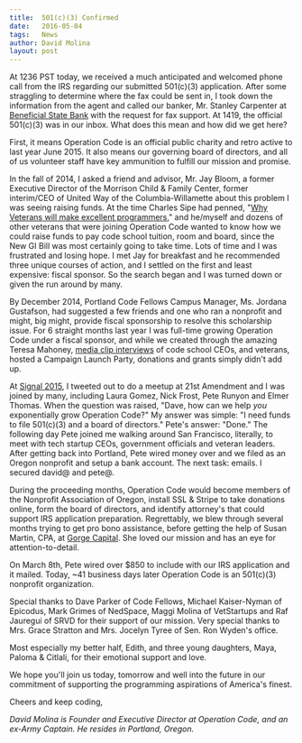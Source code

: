 ```yaml
---
title:  501(c)(3) Confirmed
date:   2016-05-04
tags:   News
author: David Molina
layout: post
---
```


At 1236 PST today, we received a much anticipated and welcomed phone call from the IRS regarding our submitted 501(c)(3) application. After some straggling to determine where the fax could be sent in, I took down the information from the agent and called our banker, Mr. Stanley Carpenter at [Beneficial State Bank](http://beneficialstatebank.com) with the request for fax support. At 1419, the official 501(c)(3) was in our inbox. What does this mean and how did we get here?

First, it means Operation Code is an official public charity and retro active to last year June 2015. It also means our governing board of directors, and all of us volunteer staff have key ammunition to fulfill our mission and promise.

In the fall of 2014, I asked a friend and advisor, Mr. Jay Bloom, a former Executive Director of the Morrison Child & Family Center, former interim/CEO of United Way of the Columbia-Willamette about this problem I was seeing raising funds. At the time Charles Sipe had penned, "[Why Veterans will make excellent programmers](https://www.switchup.org/blog/why-veterans-will-make-excellent-programmers)," and he/myself and dozens of other veterans that were joining Operation Code wanted to know how we could raise funds to pay code school tuition, room and board, since the New GI Bill was most certainly going to take time. Lots of time and I was frustrated and losing hope. I met Jay for breakfast and he recommended three unique courses of action, and I settled on the first and least expensive: fiscal sponsor. So the search began and I was turned down or given the run around by many.

By December 2014, Portland Code Fellows Campus Manager, Ms. Jordana Gustafson, had suggested a few friends and one who ran a nonprofit and might, big might, provide fiscal sponsorship to resolve this scholarship issue. For 6 straight months last year I was full-time growing Operation Code under a fiscal sponsor, and while we created through the amazing Teresa Mahoney, [media clip interviews](https://operationcode.org/media) of code school CEOs, and veterans, hosted a Campaign Launch Party, donations and grants simply didn't add up.

At [Signal 2015](https://www.twilio.com/signal/2015), I tweeted out to do a meetup at 21st Amendment and I was joined by many, including Laura Gomez, Nick Frost, Pete Runyon and Elmer Thomas. When the question was raised, "Dave, how can we help *you* exponentially grow Operation Code?" My answer was simple: "I need funds to file 501(c)(3) and a board of directors." Pete's answer: "Done." The following day Pete joined me walking around San Francisco, literally, to meet with tech startup CEOs, government officials and veteran leaders. After getting back into Portland, Pete wired money over and we filed as an Oregon nonprofit and setup a bank account. The next task: emails. I secured david@ and pete@.

During the proceeding months, Operation Code would become members of the Nonprofit Association of Oregon, install SSL & Stripe to take donations online, form the board of directors, and identify attorney's that could support IRS application preparation. Regrettably, we blew through several months trying to get pro bono assistance, before getting the help of Susan Martin, CPA, at [Gorge Capital](http://www.gorgecap.com). She loved our mission and has an eye for attention-to-detail.

On March 8th, Pete wired over $850 to include with our IRS application and it mailed. Today, ~41 business days later Operation Code is an 501(c)(3) nonprofit organization.

Special thanks to Dave Parker of Code Fellows, Michael Kaiser-Nyman of Epicodus, Mark Grimes of NedSpace, Maggi Molina of VetStartups and Raf Jauregui of SRVD for their support of our mission. Very special thanks to Mrs. Grace Stratton and Mrs. Jocelyn Tyree of Sen. Ron Wyden's office.

Most especially my better half, Edith, and three young daughters, Maya, Paloma & Citlali, for their emotional support and love.

We hope you'll join us today, tomorrow and well into the future in our commitment of supporting the programming aspirations of America's finest.

Cheers and keep coding,

*David Molina is Founder and Executive Director at Operation Code, and an ex-Army Captain. He resides in Portland, Oregon.*
